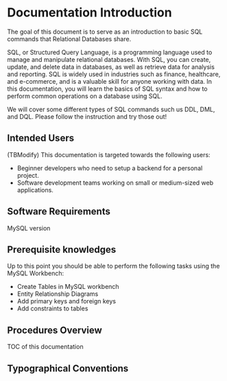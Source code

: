 # Documentation Introduction

<!-- 
- Explains software’s intended use
- Identifies intended user & knowledge level
- Shows conventions used in document
- States what instructions are for 
-->

The goal of this document is to serve as an introduction to basic SQL commands that Relational Databases share.

SQL, or Structured Query Language, is a programming language used to manage and manipulate relational databases. With SQL, you can create, update, and delete data in databases, as well as retrieve data for analysis and reporting. SQL is widely used in industries such as finance, healthcare, and e-commerce, and is a valuable skill for anyone working with data. In this documentation, you will learn the basics of SQL syntax and how to perform common operations on a database using SQL.


We will cover some different types of SQL commands such us DDL, DML, and DQL. Please follow the instruction and try those out!

## Intended Users

(TBModify) This documentation is targeted towards the following users:

- Beginner developers who need to setup a backend for a personal project.
- Software development teams working on small or medium-sized web applications.

## Software Requirements

MySQL  version

## Prerequisite knowledges

Up to this point you should be able to perform the following tasks using the MySQL Workbench:

- Create Tables in MySQL workbench
- Entity Relationship Diagrams
- Add primary keys and foreign keys
- Add constraints to tables

## Procedures Overview

TOC of this documentation

## Typographical Conventions


